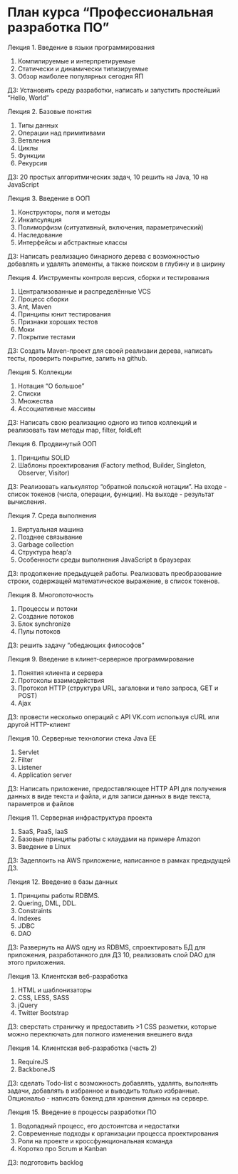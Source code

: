 # План курса “Профессиональная разработка ПО”

Лекция 1. Введение в языки программирования

1. Компилируемые и интерпретируемые
1. Статически и динамически типизируемые
1. Обзор наиболее популярных сегодня ЯП 

ДЗ: Установить среду разработки, написать и запустить простейший “Hello, World”

Лекция 2. Базовые понятия

1. Типы данных
1. Операции над примитивами
1. Ветвления
1. Циклы
1. Функции
1. Рекурсия

ДЗ: 20 простых алгоритмических задач, 10 решить на Java, 10 на JavaScript

Лекция 3. Введение в ООП

1. Конструкторы, поля и методы
1. Инкапсуляция
1. Полиморфизм (ситуативный, включения, параметрический)
1. Наследование
1. Интерфейсы и абстрактные классы

ДЗ: Написать реализацию бинарного дерева с возможностью добавлять и удалять элементы, а также поиском в глубину и в ширину

Лекция 4. Инструменты контроля версия, сборки и тестирования

1. Централизованные и распределённые VCS
1. Процесс сборки
1. Ant, Maven
1. Принципы юнит тестирования
1. Признаки хороших тестов
1. Моки
1. Покрытие тестами

ДЗ: Создать Maven-проект для своей реализаии дерева, написать тесты, проверить покрытие, залить на github.

Лекция 5. Коллекции

1. Нотация “О большое”
1. Списки
1. Множества
1. Ассоциативные массивы

ДЗ: Написать свою реализацию одного из типов коллекций и реализовать там методы map, filter, foldLeft

Лекция 6. Продвинутый ООП

1. Принципы SOLID
1. Шаблоны проектирования (Factory method, Builder, Singleton, Observer, Visitor)

ДЗ: Реализовать калькулятор “обратной польской нотации”. На входе - список токенов (числа, операции, функции). На выходе - результат вычисления.

Лекция 7. Среда выполнения

1. Виртуальная машина
1. Позднее связывание
1. Garbage collection
1. Структура heap’а
1. Особенности среды выполнения JavaScript в браузерах

ДЗ: продолжение предыдущей работы. Реализовать преобразование строки, содержащей математическое выражение, в список токенов.

Лекция 8. Многопоточность

1. Процессы и потоки
1. Создание потоков
1. Блок synchronize
1. Пулы потоков

ДЗ: решить задачу “обедающих философов”

Лекция 9. Введение в клинет-серверное программирование

1. Понятия клиента и сервера
1. Протоколы взаимодействия
1. Протокол HTTP (структура URL, загаловки и тело запроса, GET и POST)
2. Ajax

ДЗ: провести несколько операций с API VK.com используя cURL или другой HTTP-клиент

Лекция 10. Серверные технологии стека Java EE

1. Servlet
1. Filter
1. Listener
1. Application server

ДЗ: Написать приложение, предоставляющее HTTP API для получения данных в виде текста и файла, и для записи данных в виде текста, параметров и файлов

Лекция 11. Серверная инфраструктура проекта

1. SaaS, PaaS, IaaS
2. Базовые принципы работы с клаудами на примере Amazon
3. Введение в Linux

ДЗ: Задеплоить на AWS приложение, написанное в рамках предыдущей ДЗ.

Лекция 12. Введение в базы данных

1. Принципы работы RDBMS.
2. Quering, DML, DDL.
3. Constraints
4. Indexes
5. JDBC
6. DAO

ДЗ: Развернуть на AWS одну из RDBMS, спроектировать БД для приложения, разработанного для ДЗ 10, реализовать слой DAO для этого приложения.

Лекция 13. Клиентская веб-разработка

1. HTML и шаблонизаторы
2. CSS, LESS, SASS
3. jQuery
4. Twitter Bootstrap

ДЗ: сверстать страничку и предоставить >1 CSS разметки, которые можно переключать для полного изменения внешнего вида 

Лекция 14. Клиентская веб-разработка (часть 2)

1. RequireJS
2. BackboneJS

ДЗ: сделать Todo-list с возможность добавлять, удалять, выполнять задачи, добавлять в избранное и выводить только избранные. Опциональо - написать бэкенд для хранения данных на сервере.

Лекция 15. Введение в процессы разработки ПО

1. Водопадный процесс, его достоинтсва и недостатки
1. Современные подходы к организации процесса проектирования
1. Роли на проекте и кроссфункциональная команда
1. Коротко про Scrum и Kanban

ДЗ: подготовить backlog
